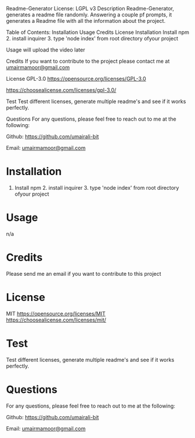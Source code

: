 Readme-Generator License: LGPL v3
Description
Readme-Generator, generates a readme file randomly. Answering a couple pf prompts, it generates a Readme file with all the information about the project.

Table of Contents:
Installation
Usage
Credits
License
Installation
Install npm 2. install inquirer 3. type 'node index' from root directory ofyour project

Usage
will upload the video later

Credits
If you want to contribute to the project please contact me at umairmamoor@gmail.com

License
GPL-3.0
https://opensource.org/licenses/GPL-3.0

https://choosealicense.com/licenses/gpl-3.0/

Test
Test different licenses, generate multiple readme's and see if it works perfectly.

Questions
For any questions, please feel free to reach out to me at the following:

Github: https://github.com/umairali-bit

Email: umairmamoor@gmail.com

# Installation 
 1. Install npm 2. install inquirer 3. type 'node index' from root directory ofyour project 

# Usage
 n/a

# Credits
Please send me an email if you want to contribute to this project

# License
MIT
https://opensource.org/licenses/MIT
https://choosealicense.com/licenses/mit/

# Test
Test different licenses, generate multiple readme's and see if it works perfectly.

# Questions
For any questions, please feel free to reach out to me at the following:

Github: https://github.com/umairali-bit

Email: umairmamoor@gmail.com

    
